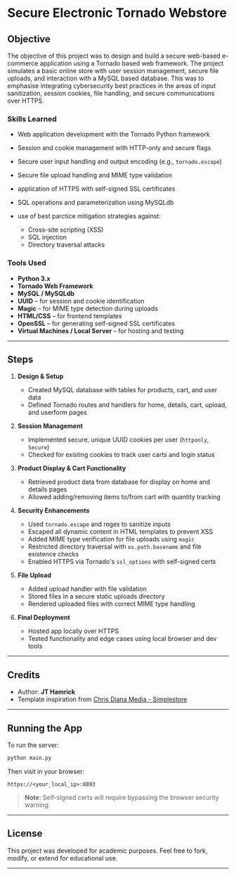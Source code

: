 
# Secure Electronic Tornado Webstore

## Objective

The objective of this project was to design and build a secure web-based e-commerce application using a Tornado based web framework. The project simulates a basic online store with user session management, secure file uploads, and interaction with a MySQL based database. This was to emphasise integrating cybersecurity best practices in the areas of input sanitization, session cookies, file handling, and secure communications over HTTPS.

### Skills Learned

* Web application development with the Tornado Python framework
*  Session and cookie management with HTTP-only and secure flags
* Secure user input handling and output encoding (e.g., `tornado.escape`)
* Secure file upload handling and MIME type validation
* application of HTTPS with self-signed SSL certificates
* SQL operations and parameterization using MySQLdb
* use of best parctice mitigation strategies against:

  * Cross-site scripting (XSS)
  * SQL injection
  * Directory traversal attacks

### Tools Used

* **Python 3.x**
* **Tornado Web Framework**
* **MySQL / MySQLdb**
* **UUID** – for session and cookie identification
* **Magic** – for MIME type detection during uploads
* **HTML/CSS** – for frontend templates
* **OpenSSL** – for generating self-signed SSL certificates
* **Virtual Machines / Local Server** – for hosting and testing

---

## Steps

1. **Design & Setup**

   * Created MySQL database with tables for products, cart, and user data
   * Defined Tornado routes and handlers for home, details, cart, upload, and userform pages

2. **Session Management**

   * Implemented secure, unique UUID cookies per user (`httponly`, `Secure`)
   * Checked for existing cookies to track user carts and login status

3. **Product Display & Cart Functionality**

   * Retrieved product data from database for display on home and details pages
   * Allowed adding/removing items to/from cart with quantity tracking

4. **Security Enhancements**

   * Used `tornado.escape` and regex to sanitize inputs
   * Escaped all dynamic content in HTML templates to prevent XSS
   * Added MIME type verification for file uploads using `magic`
   * Restricted directory traversal with `os.path.basename` and file existence checks
   * Enabled HTTPS via Tornado's `ssl_options` with self-signed certs

5. **File Upload**

   * Added upload handler with file validation
   * Stored files in a secure static uploads directory
   * Rendered uploaded files with correct MIME type handling

6. **Final Deployment**

   * Hosted app locally over HTTPS
   * Tested functionality and edge cases using local browser and dev tools

---

## Credits

* Author: **JT Hamrick**
* Template inspiration from [Chris Diana Media - Simplestore](http://chrisdianamedia.com/simplestore/)

---

## Running the App

To run the server:

```bash
python main.py
```

Then visit in your browser:

```
https://<your_local_ip>:8893
```

> **Note**: Self-signed certs will require bypassing the browser security warning.

---

## License

This project was developed for academic purposes. Feel free to fork, modify, or extend for educational use.

---


